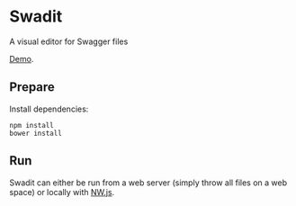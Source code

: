 # Swadit
A visual editor for Swagger files

[Demo](https://swadit.misc-net.de).

## Prepare
Install dependencies:
```
npm install
bower install
```

## Run
Swadit can either be run from a web server (simply throw all files on a web space) or locally with [NW.js](https://nwjs.io/).
